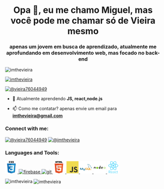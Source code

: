 <h1 align="center">Opa 👋, eu me chamo Miguel, mas você pode me chamar só de Vieira mesmo</h1>
<h3 align="center">apenas um jovem em busca de aprendizado, atualmente me aprofundando em desenvolvimento web, mas focado no back-end</h3>

<p align="left"> <img src="https://komarev.com/ghpvc/?username=imthevieira&label=Profile%20views&color=0e75b6&style=flat" alt="imthevieira" /> </p>

<p align="left"> <a href="https://github.com/ryo-ma/github-profile-trophy"><img src="https://github-profile-trophy.vercel.app/?username=imthevieira" alt="imthevieira" /></a> </p>

<p align="left"> <a href="https://twitter.com/@vieira76044949" target="blank"><img src="https://img.shields.io/twitter/follow/@vieira76044949?logo=twitter&style=for-the-badge" alt="@vieira76044949" /></a> </p>

- 🌱 Atualmente aprendendo **JS, react,node.js**

- 📫 Como me contatar? apenas envie um email para **imthevieira@gmail.com**

<h3 align="left">Connect with me:</h3>
<p align="left">
<a href="https://twitter.com/@vieira76044949" target="blank"><img align="center" src="https://raw.githubusercontent.com/rahuldkjain/github-profile-readme-generator/master/src/images/icons/Social/twitter.svg" alt="@vieira76044949" height="30" width="40" /></a>
<a href="https://instagram.com/@imthevieira" target="blank"><img align="center" src="https://raw.githubusercontent.com/rahuldkjain/github-profile-readme-generator/master/src/images/icons/Social/instagram.svg" alt="@imthevieira" height="30" width="40" /></a>
</p>

<h3 align="left">Languages and Tools:</h3>
<p align="left"> <a href="https://www.w3schools.com/css/" target="_blank"> <img src="https://raw.githubusercontent.com/devicons/devicon/master/icons/css3/css3-original-wordmark.svg" alt="css3" width="40" height="40"/> </a> <a href="https://firebase.google.com/" target="_blank"> <img src="https://www.vectorlogo.zone/logos/firebase/firebase-icon.svg" alt="firebase" width="40" height="40"/> </a> <a href="https://git-scm.com/" target="_blank"> <img src="https://www.vectorlogo.zone/logos/git-scm/git-scm-icon.svg" alt="git" width="40" height="40"/> </a> <a href="https://www.w3.org/html/" target="_blank"> <img src="https://raw.githubusercontent.com/devicons/devicon/master/icons/html5/html5-original-wordmark.svg" alt="html5" width="40" height="40"/> </a> <a href="https://developer.mozilla.org/en-US/docs/Web/JavaScript" target="_blank"> <img src="https://raw.githubusercontent.com/devicons/devicon/master/icons/javascript/javascript-original.svg" alt="javascript" width="40" height="40"/> </a> <a href="https://www.mysql.com/" target="_blank"> <img src="https://raw.githubusercontent.com/devicons/devicon/master/icons/mysql/mysql-original-wordmark.svg" alt="mysql" width="40" height="40"/> </a> <a href="https://nodejs.org" target="_blank"> <img src="https://raw.githubusercontent.com/devicons/devicon/master/icons/nodejs/nodejs-original-wordmark.svg" alt="nodejs" width="40" height="40"/> </a> <a href="https://reactjs.org/" target="_blank"> <img src="https://raw.githubusercontent.com/devicons/devicon/master/icons/react/react-original-wordmark.svg" alt="react" width="40" height="40"/> </a> </p>

<p><img align="left" src="https://github-readme-stats.vercel.app/api/top-langs?username=imthevieira&show_icons=true&locale=en&layout=compact" alt="imthevieira" /></p>

<p>&nbsp;<img align="center" src="https://github-readme-stats.vercel.app/api?username=imthevieira&show_icons=true&locale=en" alt="imthevieira" /></p>

